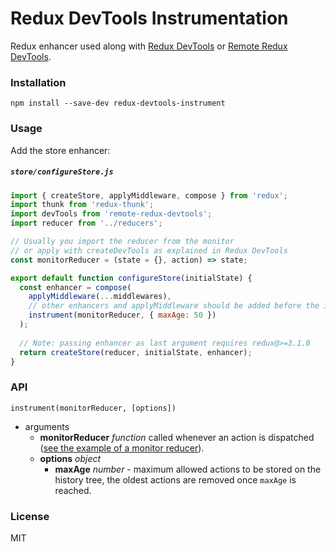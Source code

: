 Redux DevTools Instrumentation
==============================

Redux enhancer used along with [Redux DevTools](https://github.com/gaearon/redux-devtools) or [Remote Redux DevTools](https://github.com/zalmoxisus/remote-redux-devtools).

### Installation

```
npm install --save-dev redux-devtools-instrument
```

### Usage

Add the store enhancer:

##### `store/configureStore.js`

```js
import { createStore, applyMiddleware, compose } from 'redux';
import thunk from 'redux-thunk';
import devTools from 'remote-redux-devtools';
import reducer from '../reducers';

// Usually you import the reducer from the monitor
// or apply with createDevTools as explained in Redux DevTools
const monitorReducer = (state = {}, action) => state; 

export default function configureStore(initialState) {
  const enhancer = compose(
    applyMiddleware(...middlewares),
    // other enhancers and applyMiddleware should be added before the instrumentation
    instrument(monitorReducer, { maxAge: 50 })
  );
  
  // Note: passing enhancer as last argument requires redux@>=3.1.0
  return createStore(reducer, initialState, enhancer);
}
```

### API

`instrument(monitorReducer, [options])`

- arguments
  - **monitorReducer** *function* called whenever an action is dispatched ([see the example of a monitor reducer](https://github.com/gaearon/redux-devtools-log-monitor/blob/master/src/reducers.js#L13)).
  - **options** *object*
    - **maxAge** *number* - maximum allowed actions to be stored on the history tree, the oldest actions are removed once `maxAge` is reached. 

### License

MIT
